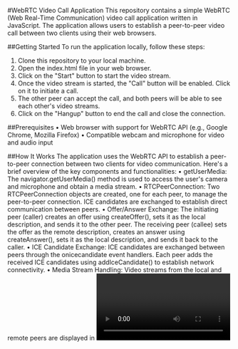 #WebRTC Video Call Application
This repository contains a simple WebRTC (Web Real-Time Communication) video call application written in JavaScript. The application allows users to establish a peer-to-peer video call between two clients using their web browsers.

##Getting Started
To run the application locally, follow these steps:
1.	Clone this repository to your local machine.
2.	Open the index.html file in your web browser.
3.	Click on the "Start" button to start the video stream.
4.	Once the video stream is started, the "Call" button will be enabled. Click on it to initiate a call.
5.	The other peer can accept the call, and both peers will be able to see each other's video streams.
6.	Click on the "Hangup" button to end the call and close the connection.

##Prerequisites
•	Web browser with support for WebRTC API (e.g., Google Chrome, Mozilla Firefox)
•	Compatible webcam and microphone for video and audio input

##How It Works
The application uses the WebRTC API to establish a peer-to-peer connection between two clients for video communication. Here's a brief overview of the key components and functionalities:
•	getUserMedia: The navigator.getUserMedia() method is used to access the user's camera and microphone and obtain a media stream.
•	RTCPeerConnection: Two RTCPeerConnection objects are created, one for each peer, to manage the peer-to-peer connection. ICE candidates are exchanged to establish direct communication between peers.
•	Offer/Answer Exchange: The initiating peer (caller) creates an offer using createOffer(), sets it as the local description, and sends it to the other peer. The receiving peer (callee) sets the offer as the remote description, creates an answer using createAnswer(), sets it as the local description, and sends it back to the caller.
•	ICE Candidate Exchange: ICE candidates are exchanged between peers through the onicecandidate event handlers. Each peer adds the received ICE candidates using addIceCandidate() to establish network connectivity.
•	Media Stream Handling: Video streams from the local and remote peers are displayed in <video> elements on the web page.
